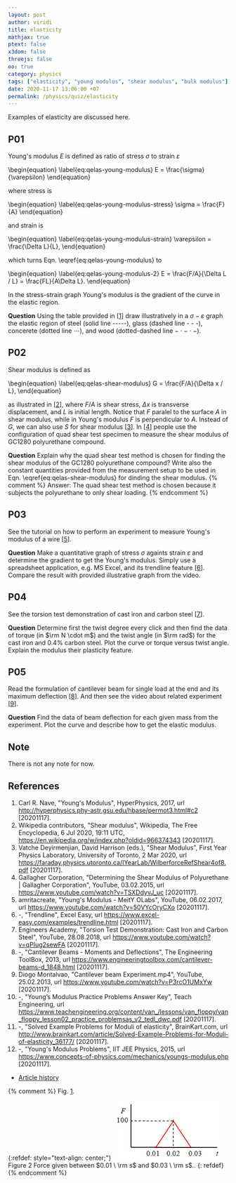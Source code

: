 ```yaml
---
layout: post
author: viridi
title: elasticity
mathjax: true
ptext: false
x3dom: false
threejs: false
oo: true
category: physics
tags: ["elasticity", "young modulus", "shear modulus", "bulk modulus"]
date: 2020-11-17 13:06:00 +07
permalink: /physics/quiz/elasticity
---
```

Examples of elasticity are discussed here.


## P01
Young's modulus $E$ is defined as ratio of stress $\sigma$ to strain $\varepsilon$

\begin{equation}
\label{eq:qelas-young-modulus}
E = \frac{\sigma}{\varepsilon}
\end{equation}

where stress is

\begin{equation}
\label{eq:qelas-young-modulus-stress}
\sigma = \frac{F}{A}
\end{equation}

and strain is

\begin{equation}
\label{eq:qelas-young-modulus-strain}
\varepsilon = \frac{\Delta L}{L},
\end{equation}

which turns Eqn. \eqref{eq:qelas-young-modulus} to

\begin{equation}
\label{eq:qelas-young-modulus-2}
E = \frac{F/A}{\Delta L / L} = \frac{FL}{A\Delta L}.
\end{equation}

In the stress-strain graph Young's modulus is the gradient of the curve in the elastic region.

**Question** Using the table provided in [[1](#ref1)] draw illustratively in a $\sigma-\varepsilon$ graph the elastic region of steel (solid line -----), glass (dashed line - - -), concerete (dotted line $\cdots$), and wood (dotted-dashed line $-\cdot-\cdot-$).


## P02
Shear modulus is defined as

\begin{equation}
\label{eq:qelas-shear-modulus}
G = \frac{F/A}{\Delta x / L},
\end{equation}

as illustrated in [[2](#ref2)], where $F/A$ is shear stress, $\Delta x$ is transverse displacement, and $L$ is initial length. Notice that $F$ paralel to the surface $A$ in shear modulus, while in Young's modulus $F$ is perpendicular to $A$. Instead of $G$, we can also use $S$ for shear modulus [[3](#ref3)]. In [[4](#ref4)] people use the configuration of quad shear test specimen to measure the shear modulus of GC1280 polyurethane compound.

**Question** Explain why the quad shear test method is chosen for finding the shear modulus of the GC1280 polyurethane compound? Write also the constant quantities provided from the measurement setup to be used in Eqn. \eqref{eq:qelas-shear-modulus} for dinding the shear modulus.
{% comment %} Answer: The quad shear test method is chosen because it subjects the polyurethane to only shear loading. {% endcomment %}


## P03
See the tutorial on how to perform an experiment to measure Young's modulus of a wire [[5](#ref5)].

**Question** Make a quantitative graph of stress $\sigma$ againts strain $\varepsilon$ and determine the gradient to get the Young's modulus. Simply use a spreadsheet application, e.g. MS Excel, and its trendline feature [[6](#ref6)]. Compare the result with provided illustrative graph from the video.


## P04
See the torsion test demonstration of cast iron and carbon steel [[7](#ref7)].

**Question** Determine first the twist degree every click and then find the data of torque (in $\rm N \cdot m$) and the twist angle (in $\rm rad$) for the cast iron and $0.4\%$ carbon steel. Plot the curve or torque versus twist angle. Explain the modulus their plasticity feature.


## P05
Read the formulation of cantilever beam for single load at the end and its maximum deflection [[8](#ref8)]. And then see the video about related experiment [[9](#ref9)].

**Question** Find the data of beam deflection for each given mass from the experiment. Plot the curve and describe how to get the elastic modulus.


## Note
There is not any note for now.


## References
1. <a name="ref1"></a>Carl R. Nave, "Young's Modulus", HyperPhysics, 2017, url <http://hyperphysics.phy-astr.gsu.edu/hbase/permot3.html#c2> [20201117].
2. <a name="ref2"></a>Wikipedia contributors, "Shear modulus", Wikipedia, The Free Encyclopedia, 6 Jul 2020, 19:11 UTC, <https://en.wikipedia.org/w/index.php?oldid=966374343> [20201117].
3. <a name="ref3"></a>Vatche Deyirmenjian, David Harrison (eds.), "Shear Modulus", First Year Physics Laboratory, University of Toronto, 2 Mar 2020, url <https://faraday.physics.utoronto.ca/IYearLab/WilberforceRefShear4of8.pdf> [20201117].
4. <a name="ref4"></a>Gallagher Corporation, "Determining the Shear Modulus of Polyurethane \| Gallagher Corporation", YouTube, 03.02.2015, url <https://www.youtube.com/watch?v=TSXDdyvJ_uc> [20201117].
5. <a name="ref5"></a>amritacreate, "Young's Modulus - MeitY OLabs", YouTube, 06.02.2017, url <https://www.youtube.com/watch?v=50VYcOryCXo> [20201117].
6. <a name="ref6"></a>-, "Trendline", Excel Easy, url <https://www.excel-easy.com/examples/trendline.html> [20201117].
7. <a name="ref7"></a>Engineers Academy, "Torsion Test Demonstration: Cast Iron and Carbon Steel", YouTube, 28.08.2018, url <https://www.youtube.com/watch?v=qPIug2sewFA> [20201117].
8. <a name="ref8"></a>-, "Cantilever Beams - Moments and Deflections", The Engineering ToolBox, 2013, url <https://www.engineeringtoolbox.com/cantilever-beams-d_1848.html> [20201117].
9. <a name="ref9"></a>Diogo Montalvao, "Cantilever beam Experiment.mp4", YouTube, 25.02.2013, url <https://www.youtube.com/watch?v=P3rcO1UMxYw> [20201117].
10. <a name="ref10"></a>-, "Young’s Modulus Practice Problems Answer Key", Teach Engineering, url <https://www.teachengineering.org/content/van_/lessons/van_floppy/van_floppy_lesson02_practice_problemsas_v2_tedl_dwc.pdf> [20201117].
11. <a name="ref11"></a>-, "Solved Example Problems for Moduli of elasticity", BrainKart.com, url <http://www.brainkart.com/article/Solved-Example-Problems-for-Moduli-of-elasticity_36177/> [20201117].
12. <a name="ref12"></a>-, "Young's Modulus Problems", IIT JEE Physics, 2015, url <https://www.concepts-of-physics.com/mechanics/youngs-modulus.php> [20201117].

+ [Article history](https://github.com/butiran/butiran.github.io/commits/master/_posts/phys/quiz/2020-11-17-elasticity.md)

{% comment %}
Fig. <a href="#fig:vec-arrow-1">1</a>.

{:refdef: style="text-align: center;"}
![..](/assets/img/phys/imp-force-01.png)
<br />
Figure <a name="fig:qmi-imp-force-01">2</a> Force given between $0.01 \ \rm s$ and $0.03 \ \rm s$..
{: refdef}
{% endcomment %}
